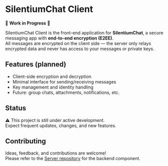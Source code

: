 # SilentiumChat Client

🚧 **Work in Progress** 🚧

SilentiumChat Client is the front-end application for **SilentiumChat**, a secure messaging app with **end-to-end encryption (E2EE)**.  
All messages are encrypted on the client side — the server only relays encrypted data and never has access to your messages or private keys.

## Features (planned)

- Client-side encryption and decryption
- Minimal interface for sending/receiving messages
- Key management and identity handling
- Future: group chats, attachments, notifications, etc.

## Status

⚠️ This project is still under active development.  
Expect frequent updates, changes, and new features.

## Contributing

Ideas, feedback, and contributions are welcome!  
Please refer to the [Server repository](https://github.com/ton-user/SilentiumChat-Server) for the backend component.
